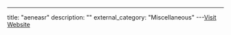 ---
title: "aeneasr"
description: ""
external_category: "Miscellaneous"
---[Visit Website](https://github.com/aeneasr)

